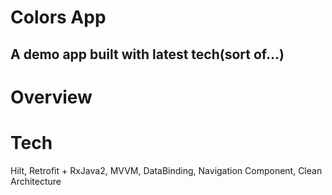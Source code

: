 # Colors App
## A demo app built with latest tech(sort of...)

# Overview

# Tech
  Hilt, Retrofit + RxJava2, MVVM, DataBinding, Navigation Component, Clean Architecture
